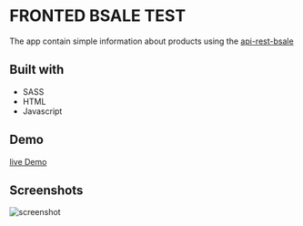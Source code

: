 # FRONTED BSALE TEST
The app contain simple information about products using the [api-rest-bsale](https://github.com/DavidHuarino/api-rest-bsale)

## Built with
- SASS
- HTML
- Javascript

## Demo 
[live Demo](https://tender-allen-1d8322.netlify.app)

## Screenshots
![screenshot](https://user-images.githubusercontent.com/22582753/157777668-d89203d7-7783-4c8d-91b8-d4ca9e838835.png)
